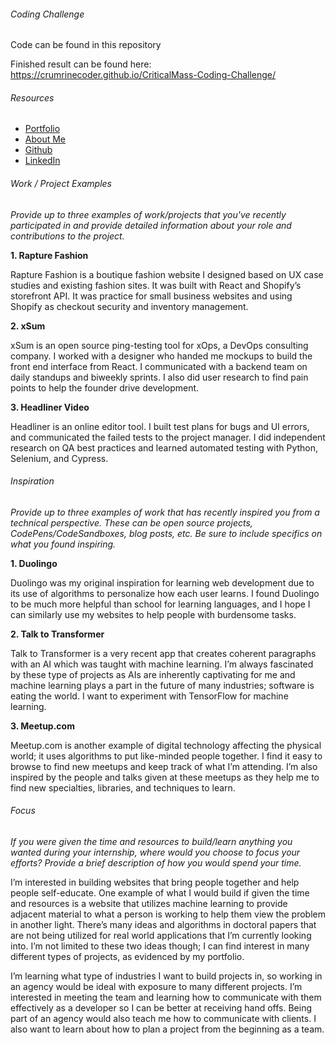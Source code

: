 ###### Coding Challenge

Code can be found in this repository 

Finished result can be found here:
https://crumrinecoder.github.io/CriticalMass-Coding-Challenge/

###### Resources

* [Portfolio](crumrinecoder.com)
* [About Me](https://nicolascrumrine.com/#/about)
* [Github](https://github.com/CrumrineCoder)
* [LinkedIn](https://www.linkedin.com/in/nicolas-crumrine-50899b120/)

###### Work / Project Examples
*Provide up to three examples of work/projects that you've recently participated in and provide detailed information about your role and contributions to the project.*
 
**1. Rapture Fashion**

Rapture Fashion is a boutique fashion website I designed based on UX case studies and existing fashion sites. It was built with React and Shopify’s storefront API. It was practice for small business websites and using Shopify as checkout security and inventory management.

 
**2. xSum**

xSum is an open source ping-testing tool for xOps, a DevOps consulting company. I worked with a designer who handed me mockups to build the front end interface from React. I communicated with a backend team on daily standups and biweekly sprints. I also did user research to find pain points to help the founder drive development.

 
**3. Headliner Video**

Headliner is an online editor tool. I built test plans for bugs and UI errors, and communicated the failed tests to the project manager. I did independent research on QA best practices and learned automated testing with Python, Selenium, and Cypress. 
 
 
###### Inspiration
*Provide up to three examples of work that has recently inspired you from a technical perspective. These can be open source projects, CodePens/CodeSandboxes, blog posts, etc. Be sure to include specifics on what you found inspiring.*
 
**1. Duolingo**

Duolingo was my original inspiration for learning web development due to its use of algorithms to personalize how each user learns. I found Duolingo to be much more helpful than school for learning languages, and I hope I can similarly use my websites to help people with burdensome tasks.

 
**2. Talk to Transformer**

Talk to Transformer is a very recent app that creates coherent paragraphs with an AI which was taught with machine learning. I’m always fascinated by these type of projects as AIs are inherently captivating for me and machine learning plays a part in the future of many industries; software is eating the world. I want to experiment with TensorFlow for machine learning.

 
**3. Meetup.com**

Meetup.com is another example of digital technology affecting the physical world; it uses algorithms to put like-minded people together. I find it easy to browse to find new meetups and keep track of what I’m attending. I’m also inspired by the people and talks given at these meetups as they help me to find new specialties, libraries, and techniques to learn. 
 
 
###### Focus
*If you were given the time and resources to build/learn anything you wanted during your internship, where would you choose to focus your efforts? Provide a brief description of how you would spend your time.*

I’m interested in building websites that bring people together and help people self-educate. One example of what I would build if given the time and resources is a website that utilizes machine learning to provide adjacent material to what a person is working to help them view the problem in another light. There’s many ideas and algorithms in doctoral papers that are not being utilized for real world applications that I’m currently looking into. I’m not limited to these two ideas though; I can find interest in many different types of projects, as evidenced by my portfolio.

I’m learning what type of industries I want to build projects in, so working in an agency would be ideal with exposure to many different projects. I’m interested in meeting the team and learning how to communicate with them effectively as a developer so I can be better at receiving hand offs. Being part of an agency would also teach me how to communicate with clients. I also want to learn about how to plan a project from the beginning as a team.



